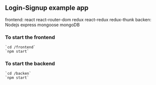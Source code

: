 ## Login-Signup example app


frontend: react react-router-dom redux react-redux redux-thunk backen: Nodejs express mongoose mongoDB

### To start the frontend 
    `cd /frontend`
    `npm start`

### To start the backend
    `cd /backen`
    `npm start`
